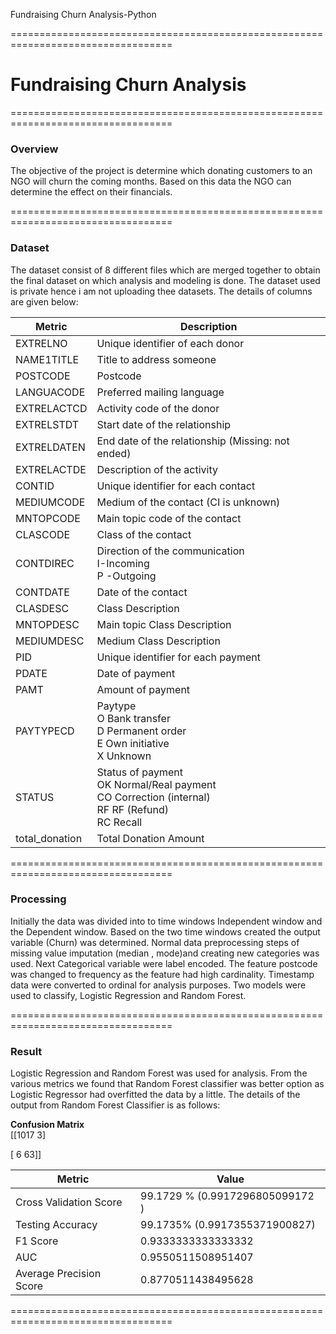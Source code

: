 Fundraising Churn Analysis-Python

==================================================================================

<h1>Fundraising Churn Analysis</h1>

==================================================================================

<h3>Overview</h3>

The objective of the project is determine which donating customers to an NGO will churn the coming months. Based on this data the NGO can determine the effect on their financials.	

==================================================================================

<h3>Dataset</h3>

<p>The dataset consist of 8 different files which are merged together to obtain the final dataset on which analysis and modeling is done. The dataset used is private hence i am not uploading thee datasets. The details of columns are given below:</p>



| __Metric__     | __Description__                                              |
| -------------- | ------------------------------------------------------------ |
| EXTRELNO       | Unique identifier of each donor                              |
| NAME1TITLE     | Title to address someone                                     |
| POSTCODE       | Postcode                                                     |
| LANGUACODE     | Preferred mailing language                                   |
| EXTRELACTCD    | Activity code of the donor                                   |
| EXTRELSTDT     | Start date of the relationship                               |
| EXTRELDATEN    | End date of the relationship (Missing: not ended)            |
| EXTRELACTDE    | Description of the activity                                  |
| CONTID         | Unique identifier for each contact                           |
| MEDIUMCODE     | Medium of the contact (CI is unknown)                        |
| MNTOPCODE      | Main topic code of the contact                               |
| CLASCODE       | Class of the contact                                         |
| CONTDIREC      | Direction of the communication<br/>I-Incoming<br/>P -Outgoing |
| CONTDATE       | Date of the contact                                          |
| CLASDESC       | Class Description                                            |
| MNTOPDESC      | Main topic Class Description                                 |
| MEDIUMDESC     | Medium Class Description                                     |
| PID            | Unique identifier for each payment                           |
| PDATE          | Date of payment                                              |
| PAMT           | Amount of payment                                            |
| PAYTYPECD      | Paytype<br/>O Bank transfer<br/>D Permanent order<br/>E Own initiative<br/>X Unknown |
| STATUS         | Status of payment<br/>OK Normal/Real payment<br/>CO Correction (internal)<br/>RF RF (Refund)<br/>RC Recall |
| total_donation | Total Donation Amount                                        |

==================================================================================

<h3>Processing</h3>

<p>Initially the data was divided into to time windows Independent window and the Dependent window. Based on the two time windows created the output variable (Churn) was determined. Normal data preprocessing steps of missing value imputation (median , mode)and creating new categories was used. Next Categorical variable were label encoded. The feature postcode was changed to frequency as the feature had high cardinality. Timestamp data were converted to ordinal for analysis purposes. Two models were used to classify, Logistic Regression and Random Forest.</p>

==================================================================================

<h3>Result</h3>

<p>Logistic Regression and Random Forest was used for analysis. From the various metrics we found that Random Forest classifier was better option as Logistic Regressor had overfitted the data by a little. The details of the output from Random Forest Classifier is as follows:</p>

__Confusion Matrix__<br>
[[1017    3]<br>

 [ 6       63]]



| __Metric__              | __Value__                         |
| ----------------------- | --------------------------------- |
| Cross Validation Score  | 99.1729 %   (0.9917296805099172 ) |
| Testing Accuracy        | 99.1735%    (0.9917355371900827)  |
| F1 Score                | 0.9333333333333332                |
| AUC                     | 0.9550511508951407                |
| Average Precision Score | 0.8770511438495628                |

==================================================================================